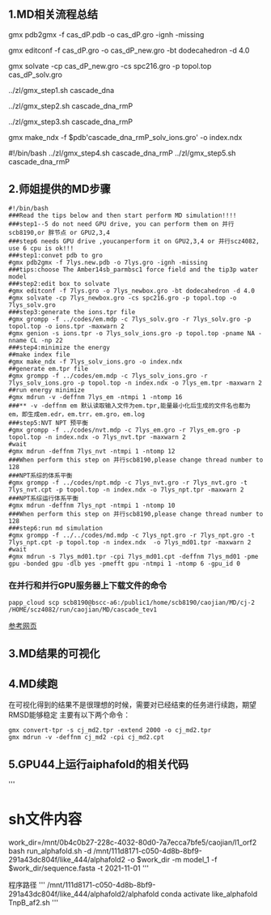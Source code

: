 ## 1.MD相关流程总结
gmx pdb2gmx -f cas_dP.pdb -o cas_dP.gro -ignh -missing

gmx editconf -f cas_dP.gro -o cas_dP_new.gro -bt dodecahedron -d 4.0

gmx solvate -cp cas_dP_new.gro -cs spc216.gro -p topol.top cas_dP_solv.gro

../zl/gmx_step1.sh cascade_dna

../zl/gmx_step2.sh cascade_dna_rmP

../zl/gmx_step3.sh cascade_dna_rmP

gmx make_ndx -f $pdb'cascade_dna_rmP_solv_ions.gro' -o index.ndx

#!/bin/bash
 ../zl/gmx_step4.sh cascade_dna_rmP
 ../zl/gmx_step5.sh cascade_dna_rmP
 
## 2.师姐提供的MD步骤

```
#!/bin/bash
###Read the tips below and then start perform MD simulation!!!!
###step1--5 do not need GPU drive, you can perform them on 并行scb8190,or 胖节点 or GPU2,3,4
###step6 needs GPU drive ,youcanperform it on GPU2,3,4 or 并行scz4082, use 6 cpu is ok!!!
###step1:convet pdb to gro
#gmx pdb2gmx -f 7lys.new.pdb -o 7lys.gro -ignh -missing
###tips:choose The Amber14sb_parmbsc1 force field and the tip3p water model
###step2:edit box to solvate
#gmx editconf -f 7lys.gro -o 7lys_newbox.gro -bt dodecahedron -d 4.0
#gmx solvate -cp 7lys_newbox.gro -cs spc216.gro -p topol.top -o 7lys_solv.gro
###step3:generate the ions.tpr file 
#gmx grompp -f ../codes/em.mdp -c 7lys_solv.gro -r 7lys_solv.gro -p topol.top -o ions.tpr -maxwarn 2
#gmx genion -s ions.tpr -o 7lys_solv_ions.gro -p topol.top -pname NA -nname CL -np 22
###step4:minimize the energy
##make index file
#gmx make_ndx -f 7lys_solv_ions.gro -o index.ndx
##generate em.tpr file
#gmx grompp -f ../codes/em.mdp -c 7lys_solv_ions.gro -r 7lys_solv_ions.gro -p topol.top -n index.ndx -o 7lys_em.tpr -maxwarn 2
##run energy minimize
#gmx mdrun -v -deffnm 7lys_em -ntmpi 1 -ntomp 16
###** -v -deffnm em 默认读取输入文件为em.tpr,能量最小化后生成的文件名也都为em，即生成em.edr，em.trr，em.gro，em.log
###step5:NVT NPT 预平衡
#gmx grompp -f ../codes/nvt.mdp -c 7lys_em.gro -r 7lys_em.gro -p topol.top -n index.ndx -o 7lys_nvt.tpr -maxwarn 2
#wait
#gmx mdrun -deffnm 7lys_nvt -ntmpi 1 -ntomp 12
###When perform this step on 并行scb8190,please change thread number to 128
###NPT系综的体系平衡
#gmx grompp -f ../codes/npt.mdp -c 7lys_nvt.gro -r 7lys_nvt.gro -t 7lys_nvt.cpt -p topol.top -n index.ndx -o 7lys_npt.tpr -maxwarn 2
###NPT系综运行体系平衡
#gmx mdrun -deffnm 7lys_npt -ntmpi 1 -ntomp 10
###When perform this step on 并行scb8190,please change thread number to 128
###step6:run md simulation
#gmx grompp -f ../../codes/md.mdp -c 7lys_npt.gro -r 7lys_npt.gro -t 7lys_npt.cpt -p topol.top -n index.ndx  -o 7lys_md01.tpr -maxwarn 2
#wait
#gmx mdrun -s 7lys_md01.tpr -cpi 7lys_md01.cpt -deffnm 7lys_md01 -pme gpu -bonded gpu -dlb yes -pmefft gpu -ntmpi 1 -ntomp 6 -gpu_id 0

```

### 在并行和并行GPU服务器上下载文件的命令

```
papp_cloud scp scb8190@bscc-a6:/public1/home/scb8190/caojian/MD/cj-2 /HOME/scz4082/run/caojian/MD/cascade_tev1
```
[参考网页](https://papp-cloud.paratera.com/docs/papp3/)


## 3.MD结果的可视化


## 4.MD续跑

在可视化得到的结果不是很理想的时候，需要对已经结束的任务进行续跑，期望RMSD能够稳定
主要有以下两个命令：

```
gmx convert-tpr -s cj_md2.tpr -extend 2000 -o cj_md2.tpr
gmx mdrun -v -deffnm cj_md2 -cpi cj_md2.cpt
```

## 5.GPU44上运行aiphafold的相关代码

'''
# sh文件内容
work_dir=/mnt/0b4c0b27-228c-4032-80d0-7a7ecca7bfe5/caojian/l1_orf2
bash run_alphafold.sh -d /mnt/111d8171-c050-4d8b-8bf9-291a43dc804f/like_444/alphafold2 -o $work_dir -m model_1 -f $work_dir/sequence.fasta -t 2021-11-01
'''

程序路径
'''
/mnt/111d8171-c050-4d8b-8bf9-291a43dc804f/like_444/alphafold2/alphafold
conda activate like_alphafold
TnpB_af2.sh
'''
